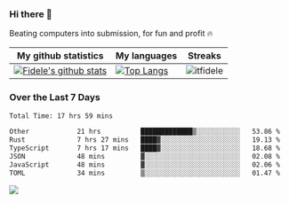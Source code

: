 ### Hi there 👋
<p>Beating computers into submission, for fun and profit 🔥</p>

|My github statistics|My languages|Streaks|
|-|-|-|
|[![Fidele's github stats](https://github-readme-stats.vercel.app/api?username=itfidele&count_private=true&show_icons=true&theme=dark&hide_title=true)](https://github.com/itfidele)|[![Top Langs](https://github-readme-stats.vercel.app/api/top-langs/?username=itfidele&show_icons=true&langs_count=8&theme=dark&layout=compact&hide_title=true)](https://github.com/itfidele)|![itfidele](https://github-readme-streak-stats.herokuapp.com/?user=itfidele&theme=dark)

### Over the Last 7 Days
<!--START_SECTION:waka-->

```txt
Total Time: 17 hrs 59 mins

Other            21 hrs          █████████████▒░░░░░░░░░░░   53.86 %
Rust             7 hrs 27 mins   ████▓░░░░░░░░░░░░░░░░░░░░   19.13 %
TypeScript       7 hrs 17 mins   ████▓░░░░░░░░░░░░░░░░░░░░   18.68 %
JSON             48 mins         ▓░░░░░░░░░░░░░░░░░░░░░░░░   02.08 %
JavaScript       48 mins         ▓░░░░░░░░░░░░░░░░░░░░░░░░   02.06 %
TOML             34 mins         ▒░░░░░░░░░░░░░░░░░░░░░░░░   01.47 %
```

<!--END_SECTION:waka-->

![](https://komarev.com/ghpvc/?username=itfidele)
